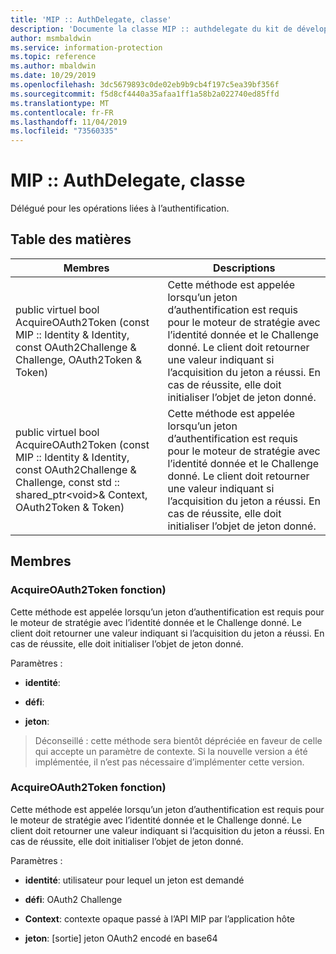 ```yaml
---
title: 'MIP :: AuthDelegate, classe'
description: 'Documente la classe MIP :: authdelegate du kit de développement logiciel (SDK) Microsoft Information Protection (MIP).'
author: msmbaldwin
ms.service: information-protection
ms.topic: reference
ms.author: mbaldwin
ms.date: 10/29/2019
ms.openlocfilehash: 3dc5679893c0de02eb9b9cb4f197c5ea39bf356f
ms.sourcegitcommit: f5d8cf4440a35afaa1ff1a58b2a022740ed85ffd
ms.translationtype: MT
ms.contentlocale: fr-FR
ms.lasthandoff: 11/04/2019
ms.locfileid: "73560335"
---
```

# <a name="class-mipauthdelegate"></a>MIP :: AuthDelegate, classe 
Délégué pour les opérations liées à l’authentification.
  
## <a name="summary"></a>Table des matières
 Membres                        | Descriptions                                
--------------------------------|---------------------------------------------
public virtuel bool AcquireOAuth2Token (const MIP :: Identity & Identity, const OAuth2Challenge & Challenge, OAuth2Token & Token)  |  Cette méthode est appelée lorsqu’un jeton d’authentification est requis pour le moteur de stratégie avec l’identité donnée et le Challenge donné. Le client doit retourner une valeur indiquant si l’acquisition du jeton a réussi. En cas de réussite, elle doit initialiser l’objet de jeton donné.
public virtuel bool AcquireOAuth2Token (const MIP :: Identity & Identity, const OAuth2Challenge & Challenge, const std :: shared_ptr\<void\>& Context, OAuth2Token & Token)  |  Cette méthode est appelée lorsqu’un jeton d’authentification est requis pour le moteur de stratégie avec l’identité donnée et le Challenge donné. Le client doit retourner une valeur indiquant si l’acquisition du jeton a réussi. En cas de réussite, elle doit initialiser l’objet de jeton donné.
  
## <a name="members"></a>Membres
  
### <a name="acquireoauth2token-function"></a>AcquireOAuth2Token fonction)
Cette méthode est appelée lorsqu’un jeton d’authentification est requis pour le moteur de stratégie avec l’identité donnée et le Challenge donné. Le client doit retourner une valeur indiquant si l’acquisition du jeton a réussi. En cas de réussite, elle doit initialiser l’objet de jeton donné.

Paramètres :  
* **identité**: 


* **défi**: 


* **jeton**: 


> Déconseillé : cette méthode sera bientôt dépréciée en faveur de celle qui accepte un paramètre de contexte. Si la nouvelle version a été implémentée, il n’est pas nécessaire d’implémenter cette version.
  
### <a name="acquireoauth2token-function"></a>AcquireOAuth2Token fonction)
Cette méthode est appelée lorsqu’un jeton d’authentification est requis pour le moteur de stratégie avec l’identité donnée et le Challenge donné. Le client doit retourner une valeur indiquant si l’acquisition du jeton a réussi. En cas de réussite, elle doit initialiser l’objet de jeton donné.

Paramètres :  
* **identité**: utilisateur pour lequel un jeton est demandé 


* **défi**: OAuth2 Challenge 


* **Context**: contexte opaque passé à l’API MIP par l’application hôte 


* **jeton**: [sortie] jeton OAuth2 encodé en base64

